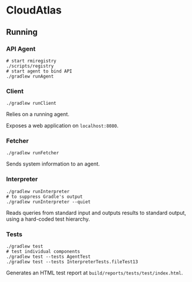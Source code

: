 # CloudAtlas

## Running

### API Agent

    # start rmiregistry
    ./scripts/registry
    # start agent to bind API
    ./gradlew runAgent

### Client

    ./gradlew runClient

Relies on a running agent.

Exposes a web application on `localhost:8080`.

### Fetcher

    ./gradlew runFetcher

Sends system information to an agent.

### Interpreter

    ./gradlew runInterpreter
    # to suppress Gradle's output
    ./gradlew runInterpreter --quiet

Reads queries from standard input and outputs results to standard output, using
a hard-coded test hierarchy.

### Tests

    ./gradlew test
    # test individual components
    ./gradlew test --tests AgentTest
    ./gradlew test --tests InterpreterTests.fileTest13

Generates an HTML test report at `build/reports/tests/test/index.html`.
